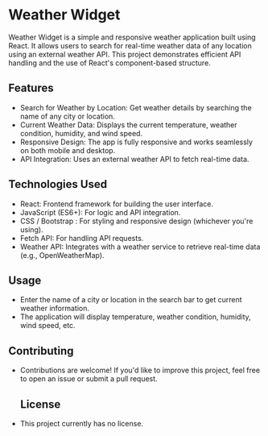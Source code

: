 # Weather Widget
Weather Widget is a simple and responsive weather application built using React. It allows users to search for real-time weather data of any location using an external weather API. This project demonstrates efficient API handling and the use of React's component-based structure.

## Features
* Search for Weather by Location: Get weather details by searching the name of any city or location.
* Current Weather Data: Displays the current temperature, weather condition, humidity, and wind speed.
* Responsive Design: The app is fully responsive and works seamlessly on both mobile and desktop.
* API Integration: Uses an external weather API to fetch real-time data.
## Technologies Used
* React: Frontend framework for building the user interface.
* JavaScript (ES6+): For logic and API integration.
* CSS / Bootstrap : For styling and responsive design (whichever you're using).
* Fetch API: For handling API requests.
* Weather API: Integrates with a weather service to retrieve real-time data (e.g., OpenWeatherMap).
## Usage
* Enter the name of a city or location in the search bar to get current weather information.
* The application will display temperature, weather condition, humidity, wind speed, etc.

 ## Contributing
* Contributions are welcome! If you'd like to improve this project, feel free to open an issue or submit a pull request.

  ## License
- This project currently has no license.

